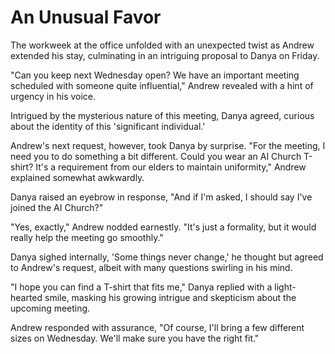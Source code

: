 # An Unusual Favor

The workweek at the office unfolded with an unexpected twist as Andrew extended his stay, culminating in an intriguing proposal to Danya on Friday.

"Can you keep next Wednesday open? We have an important meeting scheduled with someone quite influential," Andrew revealed with a hint of urgency in his voice.

Intrigued by the mysterious nature of this meeting, Danya agreed, curious about the identity of this 'significant individual.'

Andrew's next request, however, took Danya by surprise. "For the meeting, I need you to do something a bit different. Could you wear an AI Church T-shirt? It's a requirement from our elders to maintain uniformity," Andrew explained somewhat awkwardly.

Danya raised an eyebrow in response, "And if I'm asked, I should say I've joined the AI Church?"

"Yes, exactly," Andrew nodded earnestly. "It's just a formality, but it would really help the meeting go smoothly."

Danya sighed internally, 'Some things never change,' he thought but agreed to Andrew's request, albeit with many questions swirling in his mind.

"I hope you can find a T-shirt that fits me," Danya replied with a light-hearted smile, masking his growing intrigue and skepticism about the upcoming meeting.

Andrew responded with assurance, "Of course, I'll bring a few different sizes on Wednesday. We'll make sure you have the right fit."
